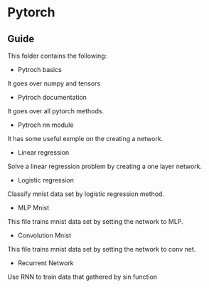 # Pytorch

## Guide

This folder contains the following:

* Pytroch basics

It goes over numpy and tensors

* Pytroch documentation

It goes over all pytorch methods.

* Pytroch nn module

It has some useful exmple on the creating a network.

* Linear regression

Solve a linear regression problem by creating a one layer network.

* Logistic regression

Classify mnist data set by logistic regression method.

* MLP Mnist

This file trains mnist data set by setting the network to MLP.

* Convolution Mnist

This file trains mnist data set by setting the network to conv net.

* Recurrent Network

Use RNN to train data that gathered by sin function






